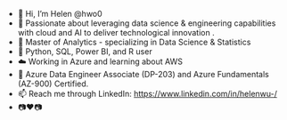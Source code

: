 - 👋 Hi, I’m Helen @hwo0
- 👀 Passionate about leveraging data science & engineering capabilities with cloud and AI to deliver technological innovation .
- 🌱 Master of Analytics - specializing in Data Science & Statistics
- 💞️ Python, SQL, Power BI, and R user
- ☁️ Working in Azure and learning about AWS
- 📝 Azure Data Engineer Associate (DP-203) and Azure Fundamentals (AZ-900) Certified. 
- 📫 Reach me through LinkedIn: https://www.linkedin.com/in/helenwu-/
- 📷❤️️📷 
<!---
hwo0/hwo0 is a ✨ special ✨ repository because its `README.md` (this file) appears on your GitHub profile.
You can click the Preview link to take a look at your changes.
--->
